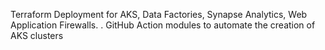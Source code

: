 Terraform Deployment for AKS, Data Factories, Synapse Analytics, Web Application Firewalls.
.
GitHub Action modules to automate the creation of AKS clusters 
  
